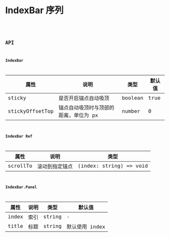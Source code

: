 # IndexBar 序列

<code src="./demos/demo1.tsx" />
<code src="./demos/demo2.tsx" />

## API

### IndexBar

| 属性            | 说明                                  | 类型    | 默认值 |
| --------------- | ------------------------------------- | ------- | ------ |
| sticky          | 是否开启锚点自动吸顶                  | boolean | true   |
| stickyOffsetTop | 锚点自动吸顶时与顶部的距离，单位为 px | number  | 0      |

### IndexBar Ref

| 属性     | 说明           | 类型                    |
| -------- | -------------- | ----------------------- |
| scrollTo | 滚动到指定锚点 | (index: string) => void |

### IndexBar.Panel

| 属性  | 说明 | 类型   | 默认值         |
| ----- | ---- | ------ | -------------- |
| index | 索引 | string | -              |
| title | 标题 | string | 默认使用 index |
